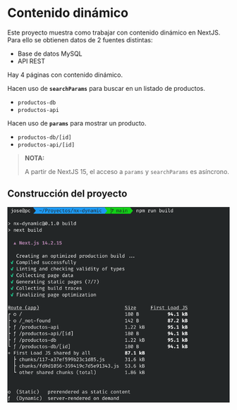 # Contenido dinámico

Este proyecto muestra como trabajar con contenido dinámico en NextJS.  
Para ello se obtienen datos de 2 fuentes distintas:

- Base de datos MySQL
- API REST 

Hay 4 páginas con contenido dinámico.

Hacen uso de **`searchParams`** para buscar en un listado de productos.
- `productos-db`
- `productos-api`

Hacen uso de **`params`** para mostrar un producto.
- `productos-db/[id]`
- `productos-api/[id]`

> **NOTA:**
>
> A partir de NextJS 15, el acceso a `params` y `searchParams` es asíncrono.
>
> 

## Construcción del proyecto

![Build](public/build.png)